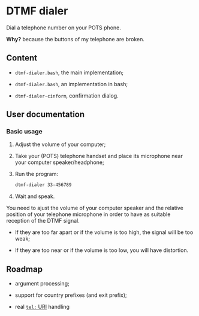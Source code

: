 # DTMF dialer

Dial a telephone number on your POTS phone.

**Why?** because the buttons of my telephone are broken.

## Content

 - `dtmf-dialer.bash`, the main implementation;

 - `dtmf-dialer.bash`, an implementation in bash;

 - `dtmf-dialer-cinform`, confirmation dialog.

## User documentation

### Basic usage

1. Adjust the volume of your computer;

2. Take your (POTS) telephone handset and place its microphone near
   your computer speaker/headphone;

3. Run the program:

   ~~~sh
   dtmf-dialer 33-456789
   ~~~

4. Wait and speak.

You need to ajust the volume of your computer speaker and the relative
position of your telephone microphone in order to have as suitable
reception of the DTMF signal.

* If they are too far apart or if the volume is too high, the signal will
  be too weak;

* If they are too near or if the volume is too low, you will have
  distortion.

## Roadmap

* argument processing;

* support for country prefixes (and exit prefix);

* real [`tel:` URI](http://www.ietf.org/rfc/rfc3966.txt) handling
